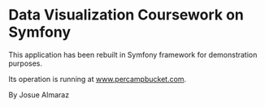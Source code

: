 # Data Visualization Coursework on Symfony

This application has been rebuilt in Symfony framework for demonstration purposes.

Its operation is running at www.percampbucket.com.

By Josue Almaraz
